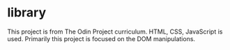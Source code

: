 # library

This project is from The Odin Project curriculum.
HTML, CSS, JavaScript is used.
Primarily this project is focused on the DOM manipulations.
